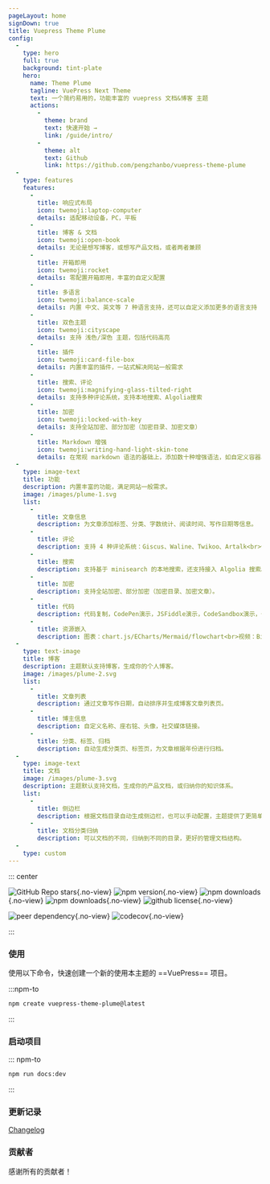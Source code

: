 ```yaml
---
pageLayout: home
signDown: true
title: Vuepress Theme Plume
config:
  -
    type: hero
    full: true
    background: tint-plate
    hero:
      name: Theme Plume
      tagline: VuePress Next Theme
      text: 一个简约易用的，功能丰富的 vuepress 文档&博客 主题
      actions:
        -
          theme: brand
          text: 快速开始 →
          link: /guide/intro/
        -
          theme: alt
          text: Github
          link: https://github.com/pengzhanbo/vuepress-theme-plume
  -
    type: features
    features:
      -
        title: 响应式布局
        icon: twemoji:laptop-computer
        details: 适配移动设备，PC，平板
      -
        title: 博客 & 文档
        icon: twemoji:open-book
        details: 无论是想写博客，或想写产品文档，或者两者兼顾
      -
        title: 开箱即用
        icon: twemoji:rocket
        details: 零配置开箱即用，丰富的自定义配置
      -
        title: 多语言
        icon: twemoji:balance-scale
        details: 内置 中文、英文等 7 种语言支持，还可以自定义添加更多的语言支持
      -
        title: 双色主题
        icon: twemoji:cityscape
        details: 支持 浅色/深色 主题，包括代码高亮
      -
        title: 插件
        icon: twemoji:card-file-box
        details: 内置丰富的插件，一站式解决网站一般需求
      -
        title: 搜索、评论
        icon: twemoji:magnifying-glass-tilted-right
        details: 支持多种评论系统，支持本地搜索、Algolia搜索
      -
        title: 加密
        icon: twemoji:locked-with-key
        details: 支持全站加密、部分加密（加密目录、加密文章）
      -
        title: Markdown 增强
        icon: twemoji:writing-hand-light-skin-tone
        details: 在常规 markdown 语法的基础上，添加数十种增强语法，如自定义容器、文件树、代码分组等
  -
    type: image-text
    title: 功能
    description: 内置丰富的功能，满足网站一般需求。
    image: /images/plume-1.svg
    list:
      -
        title: 文章信息
        description: 为文章添加标签、分类、字数统计、阅读时间、写作日期等信息。
      -
        title: 评论
        description: 支持 4 种评论系统：Giscus、Waline、Twikoo、Artalk<br>你可以自由选择符合你的需求的评论系统。
      -
        title: 搜索
        description: 支持基于 minisearch 的本地搜索，还支持接入 Algolia 搜索。
      -
        title: 加密
        description: 支持全站加密、部分加密（加密目录、加密文章）。
      -
        title: 代码
        description: 代码复制，CodePen演示，JSFiddle演示，CodeSandbox演示，代码组，行高亮，行聚焦，行警告，差异对比，代码块折叠等。
      -
        title: 资源嵌入
        description: 图表：chart.js/ECharts/Mermaid/flowchart<br>视频：Bilibili/Youtube/ArtPlayer<br>PDF，200K+ Iconify 图标
  -
    type: text-image
    title: 博客
    description: 主题默认支持博客，生成你的个人博客。
    image: /images/plume-2.svg
    list:
      -
        title: 文章列表
        description: 通过文章写作日期，自动排序并生成博客文章列表页。
      -
        title: 博主信息
        description: 自定义名称、座右铭、头像，社交媒体链接。
      -
        title: 分类、标签、归档
        description: 自动生成分类页、标签页，为文章根据年份进行归档。
  -
    type: image-text
    title: 文档
    image: /images/plume-3.svg
    description: 主题默认支持文档，生成你的产品文档，或归纳你的知识体系。
    list:
      -
        title: 侧边栏
        description: 根据文档目录自动生成侧边栏，也可以手动配置，主题提供了更简单的配置方式。
      -
        title: 文档分类归纳
        description: 可以文档的不同，归纳到不同的目录，更好的管理文档结构。
  -
    type: custom
---
```


<div style="max-width: 960px;margin:0 auto;" class="home-custom-content">

::: center

![GitHub Repo stars](https://img.shields.io/github/stars/pengzhanbo/vuepress-theme-plume){.no-view}
![npm version](https://img.shields.io/npm/v/vuepress-theme-plume?color=32A9C3&labelColor=1B3C4A&label=npm){.no-view}
![npm downloads](https://img.shields.io/npm/dm/vuepress-theme-plume?color=32A9C3&labelColor=1B3C4A&label=downloads){.no-view}
![npm downloads](https://img.shields.io/npm/dt/vuepress-theme-plume?color=32A9C3&labelColor=1B3C4A&label=downloads){.no-view}
![github license](https://img.shields.io/github/license/pengzhanbo/vuepress-theme-plume?color=32A9C3&labelColor=1B3C4A){.no-view}

![peer dependency](https://img.shields.io/npm/dependency-version/vuepress-theme-plume/peer/vuepress?color=32A9C3&labelColor=1B3C4A){.no-view}
![codecov](https://codecov.io/gh/pengzhanbo/vuepress-theme-plume/graph/badge.svg?token=W6KYBX7WO5){.no-view}

:::

### 使用

使用以下命令，快速创建一个新的使用本主题的 ==VuePress== 项目。

:::npm-to

```sh
npm create vuepress-theme-plume@latest
```

:::

### 启动项目

::: npm-to

```sh
npm run docs:dev
```

:::

### 更新记录

[Changelog](./changelog.md)

### 贡献者

感谢所有的贡献者！

<Contributors
  :contributors="[
    'pengzhanbo',
    { github: 'huankong233', name: 'huan_kong' },
    { github: 'northword', name: 'Northword' },
    'KrLite',
    'shylock-wu',
    'hrradev',
    { github: 'TheCoderAlex', name: 'Tang Zifeng' },
    { github: 'HydroGest', name: 'MarkChai' },
    { github: 'sunnyboy-mu', name: '小沐沐吖' },
    { github: 'zhenghaoyang24', name: 'zhenghaoyang24' },
    { github: 'shuoliuchn', name: 'Shuo Liu' },
    'Hammuu1112',
    'SherkeyXD',
    { github: 'Kinneyzhang', name: 'Geekinney' },
  ]"
/>

</div>

<style>
.home-custom-content img {
  cursor: default !important;
}
</style>

<script setup>
import Contributors from '~/components/Contributors.vue'
</script>
